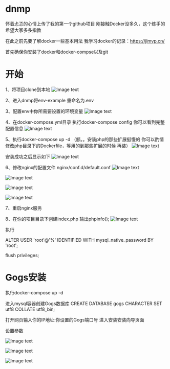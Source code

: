 # dnmp
怀着忐忑的心情上传了我的第一个github项目
刚接触Docker没多久，这个练手的 希望大家多多指教

在此之前先要了解docker一些基本用法 我学习docker的记录：https://jlmvp.cn/

首先确保你安装了docker和docker-compse以及git

# 开始
1、将项目clone到本地
![Image text](https://github.com/MichealJl/dnmp/blob/master/1.jpg)

2、进入dnmp将env-example 重命名为.env

3、配置env中你所需要设置的环境变量
![Image text](https://github.com/MichealJl/dnmp/blob/master/2.jpg)

4、在docker-compose.yml目录 执行docker-compose config 你可以看到完整配置信息
![Image text](https://github.com/MichealJl/dnmp/blob/master/3.jpg)

5、执行docker-compose up -d  （额。。安装php的那些扩展挺慢的 你可以酌情 修改php目录下的Dockerfile，等用的到那些扩展的时候 再装）
![Image text](https://github.com/MichealJl/dnmp/blob/master/4.jpg)

安装成功之后显示如下
![Image text](https://github.com/MichealJl/dnmp/blob/master/5.jpg)

6、修改nginx的配置文件 nginx/conf.d/default.conf
![Image text](https://github.com/MichealJl/dnmp/blob/master/6.jpg)

![Image text](https://github.com/MichealJl/dnmp/blob/master/7.jpg)

![Image text](https://github.com/MichealJl/dnmp/blob/master/8.jpg)

![Image text](https://github.com/MichealJl/dnmp/blob/master/9.jpg)

7、重启nginx服务

8、在你的项目目录下创建index.php 输出phpinfo(); 
![Image text](https://github.com/MichealJl/dnmp/blob/master/10.jpg)

执行 

ALTER USER 'root'@'%' IDENTIFIED WITH mysql_native_password BY 'root';

flush privileges;

# Gogs安装

执行docker-compose up -d

进入mysql容器创建Gogs数据库 CREATE DATABASE gogs CHARACTER SET utf8 COLLATE utf8_bin; 

打开网页输入你的IP地址:你设置的Gogs端口号 进入安装安装向导页面

设置参数

![Image text](https://github.com/MichealJl/dnmp/blob/master/11.jpg)

![Image text](https://github.com/MichealJl/dnmp/blob/master/12.jpg)

![Image text](https://github.com/MichealJl/dnmp/blob/master/13.jpg)
